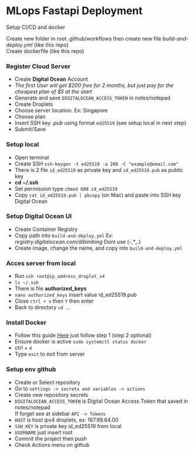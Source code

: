 # MLops Fastapi Deployment

Setup CI/CD and docker

Create new folder in root .github/workflows then create new file <i>build-and-deploy.yml</i> (like this repo)<br/>
Create dockerfile (like this repo)

### Register Cloud Server
<ul>
    <li>Create <strong>Digital Ocean</strong> Account</li>
    <li><i>The first User will get $200 free for 2 months, but just pay for the cheapest plan of $5 at the start</i></li>
    <li>Generate and save <code>DIGITALOCEAN_ACCESS_TOKEN</code> in notes/notepad</li>
    <li>Create Droplets</li>
    <li>Choose server location. Ex: Singapore</li>
    <li>Choose plan</li>
    <li>Insert SSH key <i>.pub</i> using format <code>ed25519</code> (see setup local in next step)</li>
    <li>Submit/Save</li>
</ul>

### Setup local
<ul>
    <li>Open terminal</li>
    <li>Create SSH <code>ssh-keygen -t ed25519 -a 200 -C "example@email.com"</code></li>
    <li>There is 2 file <code>id_ed25519</code> as private key and <code>id_ed25519.pub</code> as public key</li>
    <li><strong>cd ~/.ssh</strong></li>
    <li>Set permission type <code>chmod 600 id_ed25519</code></li>
    <li>Copy <code>cat id_ed25519.pub | pbcopy</code> (on Mac) and paste into SSH key Digital Ocean</li>
</ul>

### Setup Digital Ocean UI
<ul>
    <li>Create Container Registry</li>
    <li>Copy path into <code>build-and-deploy.yml</code> Ex: <i>registry.digitalocean.com/dibimbing</i> Dont use (-,*_.)</li>
    <li>Create image, change the name, and copy into <code>build-and-deploy.yml</code></li>
</ul>

### Acces server from local
<ul>
    <li>Run <code>ssh root@ip_address_droplet_v4</code></li>
    <li><code>ls ~/.ssh</code></li>
    <li>There is file <strong>authorized_keys</strong></li>
    <li><code>nano authorized_keys</code> insert value id_ed25519.pub</li>
    <li>Close <code>ctrl + x</code> then <code>Y</code> then enter</li>
    <li>Back to directory <code>cd ..</code></li>
</ul>

### Install Docker
<ul>
    <li>Follow this guide <a href="https://www.digitalocean.com/community/tutorials/how-to-install-and-use-docker-on-ubuntu-20-04">Here</a> just follow step 1 (step 2 optional)</li>
    <li>Ensure docker is active <code>sudo systemctl status docker</code></li>
    <li>ctrl + x</li>
    <li>Type <code>exit</code> to exit from server</li>
</ul>

### Setup env github
<ul>
    <li>Create or Select repository</li>
    <li>Go to <code>settings -> secrets and variables -> actions</code></li>
    <li>Create new repository secrets</li>
    <li><code>DIGITALOCEAN_ACCESS_TOKEN</code> is Digital Ocean Access Token that saved in notes/notepad</li>
    If forget see at sidebar <code>API -> Tokens</code>
    <li><code>HOST</code> is host ipv4 droplets, ex: 167.99.64.00</li>
    <li><code>SSH_KEY</code> is private key id_ed25519 from local</li>
    <li><code>USERNAME</code> just insert root</li>
    <li>Commit the project then push</li>
    <li>Check Actions menu on github</li>
</ul>

